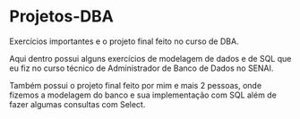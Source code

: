 # Projetos-DBA
 Exercícios importantes e o projeto final feito no curso de DBA.

Aqui dentro possui alguns exercícios de modelagem de dados e de SQL que eu fiz no curso técnico de Administrador de Banco de Dados no SENAI.

Também possui o projeto final feito por mim e mais 2 pessoas, onde fizemos a modelagem do banco e sua implementação com SQL além de fazer algumas consultas com Select.

